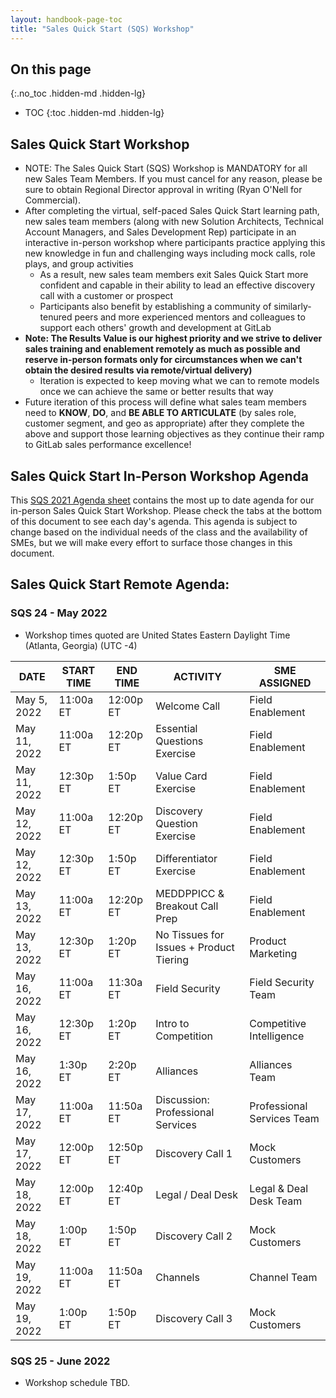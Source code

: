 ```yaml
---
layout: handbook-page-toc
title: "Sales Quick Start (SQS) Workshop"
---
```


## On this page
{:.no_toc .hidden-md .hidden-lg}

- TOC
{:toc .hidden-md .hidden-lg}

## Sales Quick Start Workshop
*  NOTE: The Sales Quick Start (SQS) Workshop is MANDATORY for all new Sales Team Members. If you must cancel for any reason, please be sure to obtain Regional Director approval in writing (Ryan O'Nell for Commercial).
*  After completing the virtual, self-paced Sales Quick Start learning path, new sales team members (along with new Solution Architects, Technical Account Managers, and Sales Development Rep) participate in an interactive in-person workshop where participants practice applying this new knowledge in fun and challenging ways including mock calls, role plays, and group activities
   - As a result, new sales team members exit Sales Quick Start more confident and capable in their ability to lead an effective discovery call with a customer or prospect
   - Participants also benefit by establishing a community of similarly-tenured peers and more experienced mentors and colleagues to support each others' growth and development at GitLab
*  **Note: The Results Value is our highest priority and we strive to deliver sales training and enablement remotely as much as possible and reserve in-person formats only for circumstances when we can't obtain the desired results via remote/virtual delivery)**
   - Iteration is expected to keep moving what we can to remote models once we can achieve the same or better results that way
*  Future iteration of this process will define what sales team members need to **KNOW**, **DO**, and **BE ABLE TO ARTICULATE** (by sales role, customer segment, and geo as appropriate) after they complete the above and support those learning objectives as they continue their ramp to GitLab sales performance excellence!

## Sales Quick Start In-Person Workshop Agenda

This [SQS 2021 Agenda sheet](https://docs.google.com/spreadsheets/d/1f1O2VC_6Fjdhrpyi9vB81kvdJ4H-66F8ghv-h_-_bGw/edit?usp=sharing) contains the most up to date agenda for our in-person Sales Quick Start Workshop. Please check the tabs at the bottom of this document to see each day's agenda. This agenda is subject to change based on the individual needs of the class and the availability of SMEs, but we will make every effort to surface those changes in this document.


## Sales Quick Start Remote Agenda:



### SQS 24 - May 2022

* Workshop times quoted are United States Eastern Daylight Time (Atlanta, Georgia) (UTC -4)

| DATE | START TIME | END TIME | ACTIVITY | SME ASSIGNED |
| ------ | ------ | ------ | ------ | ------ |
|May 5, 2022 | 11:00a ET | 12:00p ET | Welcome Call | Field Enablement  |
|May 11, 2022 | 11:00a ET | 12:20p ET | Essential Questions Exercise | Field Enablement  |
|May 11, 2022 | 12:30p ET | 1:50p ET | Value Card Exercise | Field Enablement |
|May 12, 2022 | 11:00a ET | 12:20p ET | Discovery Question Exercise | Field Enablement  |
|May 12, 2022 | 12:30p ET | 1:50p ET | Differentiator Exercise | Field Enablement  |
|May 13, 2022 | 11:00a ET | 12:20p ET | MEDDPPICC & Breakout Call Prep | Field Enablement  |
|May 13, 2022  | 12:30p ET | 1:20p ET | No Tissues for Issues + Product Tiering | Product Marketing  |
|May 16, 2022 | 11:00a ET | 11:30a ET | Field Security |  Field Security Team   |
|May 16, 2022 | 12:30p ET | 1:20p ET | Intro to Competition | Competitive Intelligence  |
|May 16, 2022 | 1:30p ET | 2:20p ET | Alliances | Alliances Team  |
|May 17, 2022 | 11:00a ET | 11:50a ET | Discussion: Professional Services | Professional Services Team    |
|May 17, 2022 | 12:00p ET | 12:50p ET | Discovery Call 1 | Mock Customers  |
|May 18, 2022 | 12:00p ET | 12:40p ET | Legal / Deal Desk | Legal & Deal Desk Team |
|May 18, 2022 | 1:00p ET | 1:50p ET | Discovery Call 2 | Mock Customers |
|May 19, 2022 | 11:00a ET | 11:50a ET | Channels |  Channel Team   |
|May 19, 2022 | 1:00p ET | 1:50p ET | Discovery Call 3 | Mock Customers |


### SQS 25 - June 2022

* Workshop schedule TBD. 



